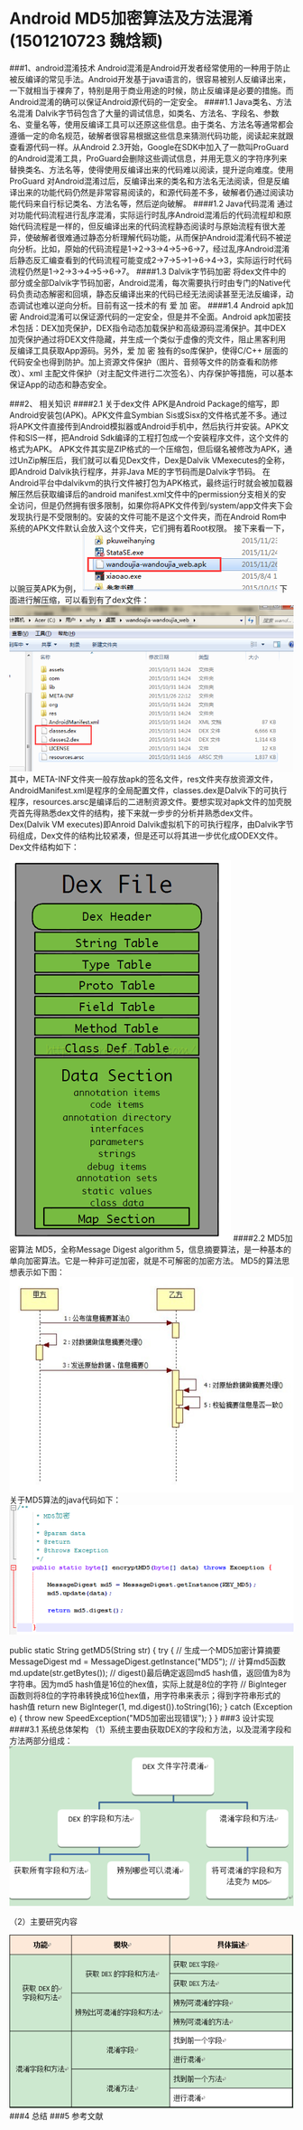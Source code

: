 # Android MD5加密算法及方法混淆(1501210723 魏焓颖)

###1、android混淆技术
Android混淆是Android开发者经常使用的一种用于防止被反编译的常见手法。Android开发基于java语言的，很容易被别人反编译出来，一下就相当于裸奔了，特别是用于商业用途的时候，防止反编译是必要的措施。而Android混淆的确可以保证Android源代码的一定安全。
####1.1 Java类名、方法名混淆
Dalvik字节码包含了大量的调试信息，如类名、方法名、字段名、参数名、变量名等，使用反编译工具可以还原这些信息。由于类名、方法名等通常都会遵循一定的命名规范，破解者很容易根据这些信息来猜测代码功能，阅读起来就跟查看源代码一样。从Android 2.3开始，Google在SDK中加入了一款叫ProGuard的Android混淆工具，ProGuard会删除这些调试信息，并用无意义的字符序列来替换类名、方法名等，使得使用反编译出来的代码难以阅读，提升逆向难度。使用ProGuard 对Android混淆过后，反编译出来的类名和方法名无法阅读，但是反编译出来的功能代码仍然是非常容易阅读的，和源代码差不多，破解者仍通过阅读功能代码来自行标记类名、方法名等，然后逆向破解。
####1.2 Java代码混淆
通过对功能代码流程进行乱序混淆，实际运行时乱序Android混淆后的代码流程却和原始代码流程是一样的，但反编译出来的代码流程静态阅读时与原始流程有很大差异，使破解者很难通过静态分析理解代码功能，从而保护Android混淆代码不被逆向分析。比如，原始的代码流程是1->2->3->4->5->6->7，经过乱序Android混淆后静态反汇编查看到的代码流程可能变成2->7->5->1->6->4->3，实际运行时代码流程仍然是1->2->3->4->5->6->7。
####1.3 Dalvik字节码加密
将dex文件中的部分或全部Dalvik字节码加密，Android混淆，每次需要执行时由专门的Native代码负责动态解密和回填，静态反编译出来的代码已经无法阅读甚至无法反编译，动态调试也难以逆向分析。目前有这一技术的有 爱 加 密。
####1.4 Android apk加密
Android混淆可以保证源代码的一定安全，但是并不全面。Android apk加密技术包括：DEX加壳保护，DEX指令动态加载保护和高级源码混淆保护。其中DEX加壳保护通过将DEX文件隐藏，并生成一个类似于虚像的壳文件，阻止黑客利用反编译工具获取App源码。另外，爱 加 密 独有的so库保护，使得C/C++ 层面的代码安全也得到防护。加上资源文件保护（图片、音频等文件的防查看和防修改）、xml 主配文件保护（对主配文件进行二次签名）、内存保护等措施，可以基本保证App的动态和静态安全。

###2、	相关知识
####2.1	关于dex文件
APK是Android Package的缩写，即Android安装包(APK)。APK文件盒Symbian Sis或Sisx的文件格式差不多。通过将APK文件直接传到Android模拟器或Android手机中，然后执行并安装。APK文件和SIS一样，把Android Sdk编译的工程打包成一个安装程序文件，这个文件的格式为APK。
APK文件其实是ZIP格式的一个压缩包，但后缀名被修改为APK，通过UnZip解压后，我们就可以看见Dex文件，Dex是Dalvik VMexecutes的全称，即Android Dalvik执行程序，并非Java ME的字节码而是Dalvik字节码。
在Android平台中dalvikvm的执行文件被打包为APK格式，最终运行时就会被加载器解压然后获取编译后的android manifest.xml文件中的permission分支相关的安全访问，但是仍然拥有很多限制，如果你将APK文件传到/system/app文件夹下会发现执行是不受限制的。安装的文件可能不是这个文件夹，而在Android Rom中系统的APK文件默认会放入这个文件夹，它们拥有着Root权限。
接下来看一下，以豌豆荚APK为例，
 ![](images/1.png)
下面进行解压缩，可以看到有了dex文件：
  ![](images/2.png)
其中，META-INF文件夹一般存放apk的签名文件，res文件夹存放资源文件，AndroidManifest.xml是程序的全局配置文件，classes.dex是Dalvik下的可执行程序，resources.arsc是编译后的二进制资源文件。要想实现对apk文件的加壳脱壳首先得熟悉dex文件的结构，接下来就一步步的分析并熟悉dex文件。
Dex(Dalvik VM executes)即Anroid Dalvik虚拟机下的可执行程序，由Dalvik字节码组成，Dex文件的结构比较紧凑，但是还可以将其进一步优化成ODEX文件。Dex文件结构如下：
  
  ![](images/3.png)
####2.2	MD5加密算法
MD5，全称Message Digest algorithm 5，信息摘要算法，是一种基本的单向加密算法。它是一种非可逆加密，就是不可解密的加密方法。
MD5的算法思想表示如下图：
  ![](images/4.jpg)
关于MD5算法的java代码如下：
  ![](images/5.png)

public static String getMD5(String str) {
    try {
        // 生成一个MD5加密计算摘要
        MessageDigest md = MessageDigest.getInstance("MD5");
        // 计算md5函数
        md.update(str.getBytes());
        // digest()最后确定返回md5 hash值，返回值为8为字符串。因为md5 hash值是16位的hex值，实际上就是8位的字符
        // BigInteger函数则将8位的字符串转换成16位hex值，用字符串来表示；得到字符串形式的hash值
        return new BigInteger(1, md.digest()).toString(16);
    } catch (Exception e) {
        throw new SpeedException("MD5加密出现错误");
    }
}
###3	设计实现
####3.1	系统总体架构
（1）系统主要由获取DEX的字段和方法，以及混淆字段和方法两部分组成：
   ![](images/6.png)

（2）主要研究内容

   ![](images/7.png)
###4	总结
###5	参考文献
